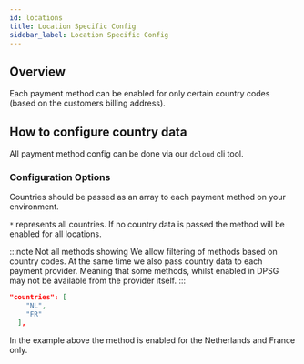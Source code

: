 ```yaml
---
id: locations
title: Location Specific Config
sidebar_label: Location Specific Config
---
```


## Overview

Each payment method can be enabled for only certain country codes (based on the customers billing address).

## How to configure country data

All payment method config can be done via our `dcloud` cli tool.

### Configuration Options

Countries should be passed as an array to each payment method on your environment.  

`*` represents all countries. If no country data is passed the method will be enabled for all locations.

:::note Not all methods showing
We allow filtering of methods based on country codes. At the same time we also pass country data to each payment provider. Meaning that some methods, whilst enabled in DPSG may not be available from the provider itself.
:::

```json
"countries": [
    "NL",
    "FR"
  ],
```
In the example above the method is enabled for the Netherlands and France only.
